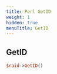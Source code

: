 ```yaml
---
title: Perl GetID
weight: 1
hidden: true
menuTitle: GetID
---
```

## GetID
```perl
$raid->GetID()
```